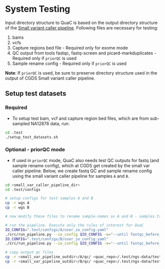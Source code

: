 # System Testing

Input directory structure to QuaC is based on the output directory structure of the [Small variant caller
pipeline](https://gitlab.rc.uab.edu/center-for-computational-genomics-and-data-science/sciops/pipelines/small_variant_caller_pipeline).
Following files are necessary for testing:

1. bams
2. vcfs
3. Capture regions bed file - Required only for exome mode
4. QC output from tools fastqc, fastq-screen and picard-markduplicates - Required only if `priorQC` is used
5. Sample rename config - Required only if `priorQC` is used

**Note**: If `priorQC` is used, be sure to preserve directory structure used in the output of CGDS Small variant caller
pipeline.

## Setup test datasets

### Required

* To setup test bam, vcf and capture region bed files, which are from sub-sampled NA12878 data, run:

```sh
cd .test
./setup_test_datasets.sh
```

### Optional - priorQC mode

* If used in `priorQC` mode, QuaC also needs test QC outputs for fastq (and sample rename config), which at CGDS get
  created by the small var caller pipeline. Below, we create fastq QC and sample rename config using the small variant
  caller pipeline for samples `A` and `B`.

```sh
cd <small_var_caller_pipeline_dir>
cd .test/configs

# setup configs for test samples A and B
cp -r wgs A
cp -r wgs B

# now modify these files to rename sample-names as A and B - samples.tsv, units.tsv, user_io_config.yaml

# run the pipeline. Execute only the rules of interest for QuaC
IO_CONFIG=".test/configs/A/user_io_config.yaml"
./src/run_pipeline.py --io_config $IO_CONFIG -e="--until fastqc_before_trimming fastqc_after_trimming fastq_screen multiqc_sample_renaming mark_duplicates"
IO_CONFIG=".test/configs/B/user_io_config.yaml"
./src/run_pipeline.py --io_config $IO_CONFIG -e="--until fastqc_before_trimming fastqc_after_trimming fastq_screen multiqc_sample_renaming mark_duplicates"

# copy output qc files
cp -r <small_var_pipeline_outdir>/A/qc/ <quac_repo>/.test/ngs-data/test_project/analysis/A
cp -r <small_var_pipeline_outdir>/B/qc/ <quac_repo>/.test/ngs-data/test_project/analysis/B
```

